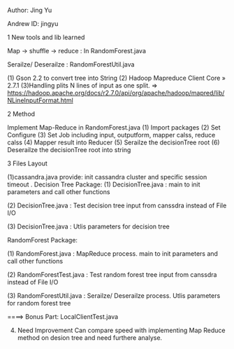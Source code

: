 Author: Jing Yu

Andrew ID: jingyu

1   New tools and lib learned 
 
 Map -> shuffle -> reduce  : In RandomForest.java 

 Serailze/ Deserailze : RandomForestUtil.java 
 
(1) Gson 2.2 to convert tree into String 
(2) Hadoop Mapreduce Client Core » 2.7.1
(3)Handling plits N lines of input as one split.
=> https://hadoop.apache.org/docs/r2.7.0/api/org/apache/hadoop/mapred/lib/NLineInputFormat.html

2   Method 

Implement Map-Reduce in RandomForest.java 
(1) Import packages
(2) Set Configure 
(3) Set Job including input, outputform, mapper calss, reduce calss 
(4) Mapper result into Reducer
(5) Serailze the decisionTree root
(6) Deserailze the decisionTree root into string

3  Files  Layout

(1)cassandra.java provide: init cassandra cluster and specific session timeout .
Decision Tree Package: 
(1) DecisionTree.java : main to init parameters and call other functions 

(2) DecisionTree.java : Test decision tree input from canssdra instead of File I/O

(3) DecisionTree.java : Utlis parameters for decision tree

RandomForest Package:

(1) RandomForest.java : MapReduce process. main to init parameters and call other functions

(2) RandomForestTest.java : Test random forest tree input from canssdra instead of File I/O

(3) RandomForestUtil.java : Serailze/ Deserailze process. Utlis parameters for random forest tree

====> Bonus Part: LocalClientTest.java

4. Need Improvement 
Can compare speed with implementing Map Reduce method on desion tree and need furthere analyse.
